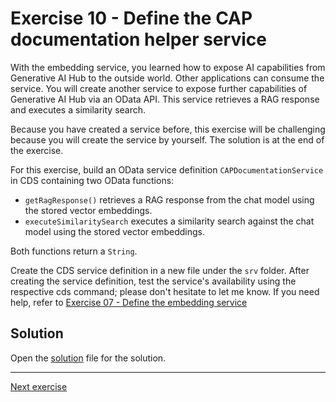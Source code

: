 # Exercise 10 - Define the CAP documentation helper service

With the embedding service, you learned how to expose AI capabilities from Generative AI Hub to the outside world. Other applications can consume the service. You will create another service to expose further capabilities of Generative AI Hub via an OData API. This service retrieves a RAG response and executes a similarity search.

Because you have created a service before, this exercise will be challenging because you will create the service by yourself. The solution is at the end of the exercise.

For this exercise, build an OData service definition `CAPDocumentationService` in CDS containing two OData functions:

* `getRagResponse()` retrieves a RAG response from the chat model using the stored vector embeddings.
* `executeSimilaritySearch` executes a similarity search against the chat model using the stored vector embeddings.

Both functions return a `String`.

Create the CDS service definition in a new file under the `srv` folder. After creating the service definition, test the service's availability using the respective cds command; please don't hesitate to let me know. If you need help, refer to [Exercise 07 - Define the embedding service](../07-define-embedding-service/README.md)

## Solution

Open the [solution](./solution.md) file for the solution.

---

[Next exercise](../11-implement-cap-doc-helper-service/README.md)
